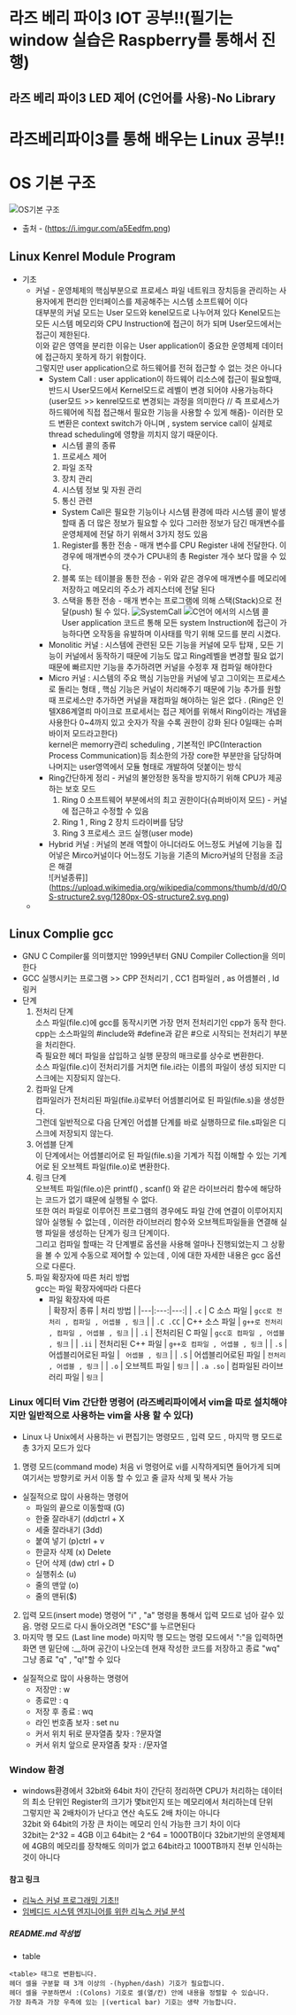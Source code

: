 # 라즈 베리 파이3 IOT 공부!!(필기는 window 실습은 Raspberry를 통해서 진행)
## 라즈 베리 파이3 LED 제어 (C언어를 사용)-No Library


# 라즈베리파이3를 통해 배우는 Linux 공부!!
# OS 기본 구조 
![OS기본 구조](https://i.imgur.com/a5Eedfm.png)
* 출처 - (https://i.imgur.com/a5Eedfm.png)
## Linux Kenrel Module Program
* 기초 
    * 커널 - 운영체제의 핵심부분으로 프로세스 파일 네트워크 장치등을 관리하는 사용자에게 편리한 인터페이스를 제공해주는 시스템 소프트웨어 이다     
        대부분의 커널 모드는 User 모드와 kenel모드로 나누어져 있다 Kenel모드는 모든 시스템 메모리와 CPU Instruction에 접근이 허가 되며 User모드에서는 접근이 제한된다.     
        이와 같은 영역을 분리한 이유는 User application이 중요한 운영체제 데이터에 접근하지 못하게 하기 위함이다.     
        그렇지만 user application으로 하드웨어를 전혀 접근할 수 없는 것은 아니다     
        * System Call : user application이 하드웨어 리소스에 접근이 필요할때, 반드시 User모드에서 Kernel모드로 레벨이 변경 되어야 사용가능하다(user모드 >> kenrel모드로 변경되는 과정을 의미한다 // 즉 프로세스가 하드웨어에 직접 접근해서 필요한 기능을 사용할 수 있게 해줌)- 이러한 모드 변환은 context switch가 아니며 , system service call이 실제로 thread scheduling에 영향을 끼치지 않기 때문이다. 
            * 시스템 콜의 종류
            1. 프로세스 제어 
            2. 파일 조작
            3. 장치 관리
            4. 시스템 정보 및 자원 관리
            5. 통신 관련
            * System Call은 필요한 기능이나 시스템 환경에 따라 시스템 콜이 발생 할때 좀 더 많은 정보가 필요할 수 있다 그러한 정보가 담긴 매개변수를 운영체제에 전달 하기 위해서 3가지 정도 있음
            1. Register를 통한 전송 - 매개 변수를 CPU Register 내에 전달한다. 이 경우에 매개변수의 갯수가 CPU내의 총 Register 개수 보다 많을 수 있다.
            2. 블록 또는 테이블을 통한 전송 - 위와 같은 경우에 매개변수를 메모리에 저장하고 메모리의 주소가 레지스터에 전달 된다
            3. 스택을 통한 전송 - 매개 변수는 프로그램에 의해 스택(Stack)으로 전달(push) 될 수 있다.
            ![SystemCall](https://t1.daumcdn.net/cfile/tistory/27118142535CCF060A)
            ![C언어 에서의 시스템 콜](https://i.imgur.com/UH0DDZt.png)
        User application 코드르 통해 모든 system Instruction에 접근이 가능하다면 오작동을 유발하며 이사태를 막기 위해 모드를 분리 시켰다. 
        * Monolitic 커널 : 시스템에 관련된 모든 기능을 커널에 모두 탑재 , 모든 기능이 커널에서 동작하기 때문에 기능도 많고 Ring레벨을 변경할 필요 없기 때문에 빠르지만 기능을 추가하려면 커널을 수정후 재 컴파일 해야한다     
        * Micro 커널 : 시스템의 주요 핵심 기능만을 커널에 넣고 그이외는 프로세스로 돌리는 형태 , 핵심 기능은 커널이 처리해주기 때문에 기능 추가를 원할 때 프로세스만 추가하면 커널을 재컴파일 해야하는 일은 없다 . (Ring은 인텔X86계열릐 마이크로 프로세서는 접근 제어를 위해서 Ring이라는 개념을 사용한다 0~4까지 있고 숫자가 작을 수록 권한이 강화 된다 0일때는 슈퍼바이저 모드라고한다)      
        kernel은  memorry관리 scheduling , 기본적인 IPC(Interaction Process Communication)등 최소한의 가장 core한 부분만을 담당하며 나머지는 user영역에서 모듈 형태로 개발하여 덧붙이는 방식    
        * Ring간단하게 정리 - 커널의 불안정한 동작을 방지하기 위해 CPU가 제공하는 보호 모드
            1. Ring 0 소프트웨어 부분에서의 최고 권한이다(슈퍼바이저 모드) - 커널에 접근하고 수정할 수 있음
            2. Ring 1 , Ring 2 장치 드라이버를 담당
            3. Ring 3 프로세스 코드 실행(user mode)
        * Hybrid 커널 : 커널의 본래 역할이 아니더라도 어느정도 커널에 기능을 집어넣은 Mirco커널이다 어느정도 기능을 기존의 Micro커널의 단점을 조금은 해결            
        ![커널종류]](https://upload.wikimedia.org/wikipedia/commons/thumb/d/d0/OS-structure2.svg/1280px-OS-structure2.svg.png)
    * 
## Linux Complie gcc
* GNU C Compiler룰 의미했지만 1999년부터 GNU Compiler Collection을 의미한다
* GCC 실행시키는 프로그램 >> CPP 전처리기 , CC1 컴파일러 , as 어셈블러 , ld 링커 
* 단계
    1. 전처리 단계       
        소스 파일(file.c)에 gcc를 동작시키면 가장 먼저 전처리기인 cpp가 동작 한다. cpp는 소스파일의 #include와 #define과 같은 #으로 시작되는 전처리기 부분을 처리한다.      
        즉 필요한 헤더 파일을 삽입하고 실행 문장의 매크로를 상수로 변환한다.     
        소스 파일(file.c)이 전처리기를 거치면 file.i라는 이름의 파일이 생성 되지만 디스크에는 지장되지 않는다.
    2. 컴파일 단계     
        컴파일러가 전처리된 파일(file.i)로부터 어셈블리어로 된 파일(file.s)을 생성한다.     
        그런데 일반적으로 다음 단계인 어셉블 단계를 바로 실행하므로 file.s파일은 디스크에 저장되지 않는다.     
    3. 어셉블 단계    
        이 단계에서는 어셉블리어로 된 파일(file.s)을 기계가 직접 이해할 수 있는 기계어로 된 오브젝트 파일(file.o)로 변환한다.
    4. 링크 단계    
        오브젝트 파일(file.o)은 printf() , scanf() 와 같은 라이브러리 함수에 해당하는 코드가 없기 떄문에 실행될 수 없다.    
        또한 여러 파일로 이루어진 프로그램의 경우에도 파일 간에 연결이 이루어지지 않아 실행될 수 없는데 , 이러한 라이브러리 함수와 오브젝트파일들을 연결해 실행 파일을 생성하는 단계가 링크 단계이다.     
        그리고 컴파일 할때는 각 단계별로 옵션을 사용해 얼마나 진행되었는지 그 상황을 볼 수 있게 수동으로 제어할 수 있는데 , 이에 대한 자세한 내용은 gcc 옵션으로 다룬다.
    5.  파일 확장자에 따른 처리 방법    
        gcc는 파일 확장자에따라 다른다   
        * 파일 확장자에 따른      
        | 확장자| 종류 | 처리 방법 |
        |---|:---:|---:|
        | `.c` | C 소스 파일 | `gcc로 전처리 , 컴파일 , 어셉블 , 링크` |
        | `.C .CC` | C++ 소스 파일 | `g++로 전처리 , 컴파일 , 어셉블 , 링크` |
        | `.i` | 전처리된 C 파일 | `gcc호 컴파일 , 어셉블 , 링크` |
        | `.ii` | 전처리된 C++ 파일 | `g++호 컴파일 , 어셉블 , 링크` |
        | `.s` | 어셉블리어로된 파일 | ` 어셉블 , 링크` |
        | `.S` | 어셉블리어로된 파일 | `전처리 , 어셉블 , 링크` |
        | `.o` | 오브젝트 파일 | `링크` |
        | `.a .so` | 컴파일된 라이브러리 파일 | `링크` |
                            
### Linux 에디터 Vim 간단한 명령어 (라즈베리파이에서 vim을 따로 설치해야지만 일반적으로 사용하는 vim을 사용 할 수 있다)
* Linux 나 Unix에서 사용하는 vi 편집기는 명령모드 , 입력 모드 , 마지막 행 모드로 총 3가지 모드가 있다
1. 명령 모드(command mode) 처음 vi 명령어로 vi를 시작하게되면 들어가게 되며 여기서는 방향키로 커서 이동 할 수 있고 줄 글자 삭제 및 복사 가능
* 실질적으로 많이 사용하는 명령어
    * 파일의 끝으로 이동할때 (G)
    * 한줄 잘라내기 (dd)ctrl + X
    * 세줄 잘라내기 (3dd) 
    * 붙여 넣기 (p)ctrl + v
    * 한글자 삭제 (x) Delete
    * 단어 삭제 (dw) ctrl + D
    * 실행취소 (u)
    * 줄의 맨앞 (o)
    * 줄의 맨뒤($)
2. 입력 모드(insert mode) 명령어 "i" , "a" 명령을 통해서 입력 모드로 넘아 갈수 있음. 명령 모드로 다시 돌아오려면 "ESC"를 누르면된다
3. 마지막 행 모드 (Last line mode) 마지막 행 모드는 명령 모드에서 ":"을 입력하면 화면 맨 밑단에 :__하며 공간이 나오는데 현재 작성한 코드를 저장하고 종료 "wq" 그냥 종료 "q" , "q!"할 수 있다            
* 실질적으로 많이 사용하는 명령어
    * 저장만 : w
    * 종료만 : q
    * 저장 후 종료 : wq
    * 라인 번호좀 보자 : set nu
    * 커서 위치 뒤로 문자열좀 찾자 : ?문자열
    * 커서 위치 앞으로 문자열좀 찾자 : /문자열
### Window 환경
* windows환경에서 32bit와 64bit 차이
간단히 정리하면  CPU가 처리하는 데이터의 최소 단위인 Register의 크기가 몇bit인지 또는 메모리에서 처리하는데 단위    
그렇지만 꼭 2배차이가 난다고 연산 속도도 2배 차이는 아니다   
32bit 와 64bit의 가장 큰 차이는 메모리 인식 가능한 크기 차이 이다    
32bit는 2^32 = 4GB 이고 64bit는 2 ^64 = 1000TB이다 32bit기반의 운영체제에 4GB의 메모리를 장착해도 의미가 없고 64bit라고 1000TB까지 전부 인식하는것이 아니다     

#### 참고 링크
* [리눅스 커널 프로그래밍 기초!!](https://tribal1012.tistory.com/153)
* [임베디드 시스템 엔지니어를 위한 리눅스 커널 분석](https://www.joinc.co.kr/w/Site/Embedded/Documents/LinuxKernelStudyForSystemenginer/index.html)

##### README.md 작성법
* table
```
<table> 태그로 변환됩니다.
헤더 셀을 구분할 때 3개 이상의 -(hyphen/dash) 기호가 필요합니다.
헤더 셀을 구분하면서 :(Colons) 기호로 셀(열/칸) 안에 내용을 정렬할 수 있습니다.
가장 좌측과 가장 우측에 있는 |(vertical bar) 기호는 생략 가능합니다.
```